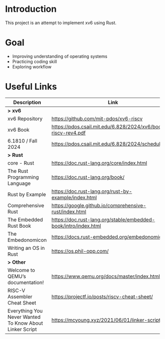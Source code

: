 # Introduction

This project is an attempt to implement xv6 using Rust.

# Goal

- Improving understanding of operating systems
- Practicing coding skill
- Exploring workflow

# Useful Links

| Description                                             | Link                                                            |
|---------------------------------------------------------|-----------------------------------------------------------------| 
| **> xv6**                                               |                                                                 |
| xv6 Repository                                          | https://github.com/mit-pdos/xv6-riscv                           |
| xv6 Book                                                | https://pdos.csail.mit.edu/6.828/2024/xv6/book-riscv-rev4.pdf   |                  
| 6.1810 / Fall 2024                                      | https://pdos.csail.mit.edu/6.828/2024/schedule.html             |
| **> Rust**                                              |                                                                 |
| core - Rust                                             | https://doc.rust-lang.org/core/index.html                       |                       
| The Rust Programming Language                           | https://doc.rust-lang.org/book/                                 |                                 
| Rust by Example                                         | https://doc.rust-lang.org/rust-by-example/index.html            |
| Comprehensive Rust                                      | https://google.github.io/comprehensive-rust/index.html          |
| The Embedded Rust Book                                  | https://doc.rust-lang.org/stable/embedded-book/intro/index.html |
| The Embedonomicon                                       | https://docs.rust-embedded.org/embedonomicon/                   |
| Writing an OS in Rust                                   | https://os.phil-opp.com/                                        |
| **> Other**                                             |                                                                 |
| Welcome to QEMU’s documentation!                        | https://www.qemu.org/docs/master/index.html                     |
| RISC-V Assembler Cheat Sheet                            | https://projectf.io/posts/riscv-cheat-sheet/                    |
| Everything You Never Wanted To Know About Linker Script | https://mcyoung.xyz/2021/06/01/linker-script/                   |
